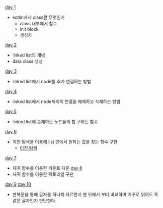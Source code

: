 
[day 1](https://github.com/wjdghks963/algorithm_kotlin/blob/master/week2/01_class.kt)

- kotlin에서 class란 무엇인가
    - class 내부에서 함수
    - init block
    - 생성자

[day 2](https://github.com/wjdghks963/algorithm_kotlin/blob/master/week2/02_linked_list.kt)

- linked list의 개념
- data class 생성

[day 3](https://github.com/wjdghks963/algorithm_kotlin/blob/master/week2/03_add_linked_list.kt)

- linked list에서 node를 추가 연결하는 방법

[day 4](https://github.com/wjdghks963/algorithm_kotlin/blob/master/week2/04_delete_node_linked_list.kt)

- linked list에서 node끼리의 연결을 해제하고 삭제하는 방법

[day 5](https://github.com/wjdghks963/algorithm_kotlin/blob/master/week2/05_get_linked_list_sum.kt)

- linked list에 존재하는 노드들의 합 구하는 함수 

[day 6]()

- 이진 탐색을 이용해 list 안에서 원하는 값을 찾는 함수 구현
  - [이진 탐색](https://ko.wikipedia.org/wiki/%EC%9D%B4%EC%A7%84_%EA%B2%80%EC%83%89_%EC%95%8C%EA%B3%A0%EB%A6%AC%EC%A6%98)

[day 7]()
- 재귀 함수를 이용한 카운트 다운
[day 8]()
- 재귀 함수를 이용한 팩토리얼 구현

[day 9]()
[day 10]()
- 반복문을 통해 글자를 하나씩 자르면서 맨 뒤에서 부터 비교하며 거꾸로 읽어도 똑같은 글자인지 판단한다.

